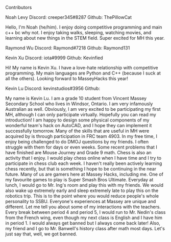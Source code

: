 Contributors

Noah Levy
Discord: creeper345#8287
Github: ThePillowCat

Hello, I'm Noah (he/him). I enjoy doing competitive programming and main c++ bc why not. I enjoy taking walks, sleeping, watching movies, and learning about new things in the STEM field. Super excited for MH this year. 

Raymond Wu
Discord: Raymond#7218
Github: Raymond131



Kevin Xu
Discord: iota#9999
Github: Kevinfied

Hi! My name is Kevin Xu. I have a love-hate relationship with competitive programming. My main languages are Python and C++ (because I suck at all the others). Looking forward to MasseyHacks this year!



Kevin Lu
Discord: kevinstudios#3956
Github:

My name is Kevin Lu. I am a grade 10 student from Vincent Massey Secondary School who lives in Windsor, Ontario. I am very infamously Australian as well. Obviously, I am very excited to be participating my first MH, although I can only participate virtually. 
Hopefully you can read my introduction!
I am happy to design some physical components of my wonderful team's hack on AutoCAD, and I hope they can implement it successfully tomorrow. Many of the skills that are useful in MH were acquired by is through participation in FRC team 4903. In my free time, I enjoy being challenged to do DMOJ questions by my friends. I often struggle with them for days or even weeks. Some recent problems that I have finished are Mouse Journey and Grade 9 math. Chess is also an activity that I enjoy. I would play chess online when I have time and I try to participate in chess club each week. I haven't really been actively learning chess recently, but that is something I hope to be continuing in the near future.
Many of us are gamers here at Massey Hacks, including me. One of my favourite games to play is Super Smash Bros Ultimate. Everyday at lunch, I would go to Mr. Ing's room and play this with my friends. We would also wake up extremely early and sleep extremely late to play this on the robotics trip. This is to the point where you would reduce people's whole personality to SSBU. 
Everyone's experiences at Massey are unique and different. Let me tell you about some of my interactions with the teachers. Every break between period 4 and period 5, I would run to Mr. Nedin's class from the French wing, even though my next class is English and I have him in period 1. I would always get banned but I always come back later! Also, my friend and I go to Mr. Banwell's history class after math most days. Let's just say that, well, we got banned.


